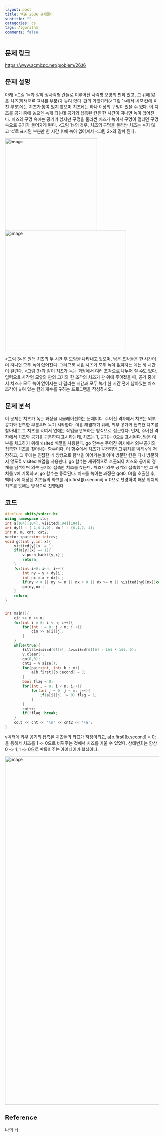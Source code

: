 ```yaml
---
layout: post
title: 백준 2636 문제풀이
subtitle: ""
categories: cs
tags: Algorithm
comments: false
---
```


## 문제 링크

<https://www.acmicpc.net/problem/2636>

## 문제 설명

아래 <그림 1>과 같이 정사각형 칸들로 이루어진 사각형 모양의 판이 있고, 
그 위에 얇은 치즈(회색으로 표시된 부분)가 놓여 있다. 
판의 가장자리(<그림 1>에서 네모 칸에 X친 부분)에는 치즈가 놓여 있지 않으며 치즈에는 하나 이상의 구멍이 있을 수 있다.
이 치즈를 공기 중에 놓으면 녹게 되는데 공기와 접촉된 칸은 한 시간이 지나면 녹아 없어진다. 
치즈의 구멍 속에는 공기가 없지만 구멍을 둘러싼 치즈가 녹아서 구멍이 열리면 구멍 속으로 공기가 들어가게 된다. 
<그림 1>의 경우, 치즈의 구멍을 둘러싼 치즈는 녹지 않고 ‘c’로 표시된 부분만 한 시간 후에 녹아 없어져서 <그림 2>와 같이 된다.

<img width="301" alt="image" src="https://github.com/user-attachments/assets/ac4c4140-7f72-4d34-9631-9220d4bd3c67">
<img width="397" alt="image" src="https://github.com/user-attachments/assets/d97b0738-8548-4be0-8a3c-53a1cc6f0380">

<그림 3>은 원래 치즈의 두 시간 후 모양을 나타내고 있으며, 남은 조각들은 한 시간이 더 지나면 모두 녹아 없어진다. 
그러므로 처음 치즈가 모두 녹아 없어지는 데는 세 시간이 걸린다. 
<그림 3>과 같이 치즈가 녹는 과정에서 여러 조각으로 나누어 질 수도 있다.
입력으로 사각형 모양의 판의 크기와 한 조각의 치즈가 판 위에 주어졌을 때, 
공기 중에서 치즈가 모두 녹아 없어지는 데 걸리는 시간과 모두 녹기 한 시간 전에 남아있는 치즈조각이 놓여 있는 칸의 개수를 구하는 프로그램을 작성하시오.

## 문제 분석

이 문제는 치즈가 녹는 과정을 시뮬레이션하는 문제이다. 
주어진 격자에서 치즈는 외부 공기와 접촉한 부분부터 녹기 시작한다. 
이를 해결하기 위해, 외부 공기와 접촉한 치즈를 찾아내고 그 치즈를 녹여서 없애는 작업을 반복하는 방식으로 접근한다. 
먼저, 주어진 격자에서 치즈와 공기를 구분하여 표시하는데, 치즈는 1, 공기는 0으로 표시된다. 
방문 여부를 체크하기 위해 visited 배열을 사용한다. 
go 함수는 주어진 위치에서 외부 공기와 접촉한 치즈를 찾아내는 함수이다. 
이 함수에서 치즈가 발견되면 그 위치를 벡터 v에 저장하고, 그 후에는 인접한 네 방향으로 탐색을 이어가는데 이미 방문한 칸은 다시 방문하지 않도록 visited 배열을 사용한다. 
go 함수는 재귀적으로 호출되어 치즈와 공기의 경계를 탐색하며 외부 공기와 접촉한 치즈를 찾는다. 치즈가 외부 공기와 접촉했다면 그 위치를 v에 기록하고, go 함수는 종료된다. 
치즈를 녹이는 과정은 go(0, 0)을 호출한 후, 벡터 v에 저장된 치즈들의 좌표를 a[b.first][b.second] = 0으로 변경하여 해당 위치의 치즈를 없애는 방식으로 진행된다.

## 코드

```cpp
#include <bits/stdc++.h>
using namespace std; 
int a[104][104], visited[104][104];
int dy[] = {-1,0,1,0}, dx[] = {0,1,0,-1};   
int n, m, cnt, cnt2;
vector <pair<int,int>>v;
void go(int y,int x){
    visited[y][x] = 1;
    if(a[y][x] == 1){
        v.push_back({y,x});
        return;
    }
    for(int i=0; i<4; i++){
        int ny = y + dy[i];
        int nx = x + dx[i];
        if(ny < 0 || ny >= n || nx < 0 || nx >= m || visited[ny][nx])continue; 
        go(ny,nx);
    }
    return;
}


int main(){ 
    cin >> n >> m; 
    for(int i = 0; i < n; i++){
        for(int j = 0; j < m; j++){
            cin >> a[i][j];
        }
    }
    while(true){ 
        fill(&visited[0][0], &visited[0][0] + 104 * 104, 0);
        v.clear(); 
        go(0,0); 
        cnt2 = v.size();
        for(pair<int, int> b : v){ 
            a[b.first][b.second] = 0;
        }   
        bool flag = 0;
        for(int i = 0; i < n; i++){
            for(int j = 0; j < m; j++){
                if(a[i][j] != 0) flag = 1;
            }
        }
        cnt++;
        if(!flag) break;
    }
    cout << cnt << '\n' << cnt2 << '\n'; 
}
```

v벡터에 외부 공기와 접촉된 치즈들의 좌표가 저장이되고, a[b.first][b.second] = 0;을 통해서 치즈를 1 -> 0으로 
바꿔주는 것에서 치즈를 지울 수 있었다.
상태변화는 항상 0 -> 1, 1 -> 0으로 만들어주는 아이디어가 핵심이다.

<img width="1143" alt="image" src="https://github.com/user-attachments/assets/fb2558ea-e2f8-49f4-bc98-1eb48c7ad7ec">

## Reference

나의 뇌